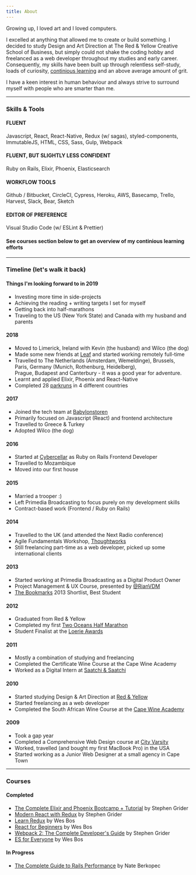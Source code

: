 ```yaml
---
title: About
---
```


Growing up, I loved art and I loved computers.

I excelled at anything that allowed me to create or build something. I decided to study Design and Art Direction at The Red & Yellow Creative School of Business, but simply could not shake the coding hobby and freelanced as a web developer throughout my studies and early career. Consequently, my skills have been built up through relentless self-study, loads of curiosity, <a href="/courses" target="_blank">continious learning</a> and an above average amount of grit.

I have a keen interest in human behaviour and always strive to surround myself with people who are smarter than me.

<hr>

### Skills & Tools

#### FLUENT

Javascript, React, React-Native, Redux (w/ sagas), styled-components, ImmutableJS, HTML, CSS, Sass, Gulp, Webpack

#### FLUENT, BUT SLIGHTLY LESS CONFIDENT

Ruby on Rails, Elixir, Phoenix, Elasticsearch

#### WORKFLOW TOOLS

Github / Bitbucket, CircleCI, Cypress, Heroku, AWS, Basecamp, Trello, Harvest, Slack, Bear, Sketch

#### EDITOR OF PREFERENCE

Visual Studio Code (w/ ESLint & Prettier)

#### See courses section below to get an overview of my continious learning efforts

<hr>

### Timeline (let's walk it back)

#### Things I'm looking forward to in 2019

<ul class="disc">
  <li>Investing more time in side-projects</li>
  <li>Achieving the reading + writing targets I set for myself</li>
  <li>Getting back into half-marathons</li>
  <li>Traveling to the US (New York State) and Canada with my husband and parents</li>
</ul>

#### 2018

<ul class="disc">
  <li>Moved to Limerick, Ireland with Kevin (the husband) and Wilco (the dog)</li>
  <li>Made some new friends at <a href="http://www.weareleaf.com" target="_blank">Leaf</a> and started working remotely full-time</li>
  <li>Travelled to The Netherlands (Amsterdam, Wemeldinge), Brussels, Paris, Germany (Munich, Rothenburg, Heidelberg), <br/>Prague, Budapest and Canterbury - it was a good year for adventure.</li> 
  <li>Learnt and applied Elixir, Phoenix and React-Native</li>
  <li>Completed 28 <a href="http://www.parkrun.ie/results/athleteresultshistory/?athleteNumber=2367289" target="_blank">parkruns</a> in 4 different countries</li>
</ul>

#### 2017

<ul class="disc">
  <li>Joined the tech team at <a href="http://www.babylonstoren.com" target="_blank">Babylonstoren</a></li>
  <li>Primarily focused on Javascript (React) and frontend architecture</li>
  <li>Travelled to Greece & Turkey</li>
  <li>Adopted Wilco (the dog)</li>
</ul>

#### 2016

<ul class="disc">
  <li>Started at <a href="http://www.cybercellar.com" target="_blank">Cybercellar</a> as Ruby on Rails Frontend Developer</li>
  <li>Travelled to Mozambique</li>
  <li>Moved into our first house
</ul>

#### 2015

<ul class="disc">
  <li>Married a trooper :)</li>
  <li>Left Primedia Broadcasting to focus purely on my development skills</li>
  <li>Contract-based work (Frontend / Ruby on Rails)</li>
</ul>

#### 2014

<ul class="disc">
  <li>Travelled to the UK (and attended the  Next Radio conference)</li>
  <li>Agile Fundamentals Workshop, <a href="http://www.thoughtworks.com" target="_blank">Thoughtworks</a></li>
  <li>Still freelancing part-time as a web developer, picked up some international clients</li>
</ul>

#### 2013

<ul class="disc">
  <li>Started working at Primedia Broadcasting as a Digital Product Owner</li>
  <li>Project Management & UX Course, presented by <a href="http://www.twitter.com/RianVDM" target="_blank">@RianVDM</a></li>
  <li><a href="http://thebookmarks.co.za/" target="_blank">The Bookmarks</a> 2013 Shortlist, Best Student</li>
</ul>

#### 2012

<ul class="disc">
  <li>Graduated from Red & Yellow</li>
  <li>Completed my first <a href="http://www.twooceansmarathon.org.za/" target="_blank">Two Oceans Half Marathon</a></li>
  <li>Student Finalist at the <a href="http://www.loeries.com/" target="_blank">Loerie Awards</a></li>
</ul>

#### 2011

<ul class="disc">
  <li>Mostly a combination of studying and freelancing</li>
  <li>Completed the Certificate Wine Course at the Cape Wine Academy</li>
  <li>Worked as a Digital Intern at <a href="http://www.saatchi.co.za/" target="_blank">Saatchi & Saatchi</a></li>
</ul>

#### 2010

<ul class="disc">
  <li>Started studying Design & Art Direction at <a href="https://www.redandyellow.co.za/" target="_blank">Red & Yellow</a></li>
  <li>Started freelancing as a web developer</li>
  <li>Completed the South African Wine Course at the <a href="http://www.capewineacademy.co.za" target="_blank">Cape Wine Academy</a></li>
</ul>

#### 2009

<ul class="disc">
  <li>Took a gap year</li>
  <li>Completed a Comprehensive Web Design course at <a href="https://www.cityvarsity.co.za/" target="_blank">City Varsity</a></li>
  <li>Worked, travelled (and bought my first MacBook Pro) in the USA</li>
  <li>Started working as a Junior Web Designer at a small agency in Cape Town</li>
</ul>

<hr>

### Courses

#### Completed

<ul class="disc">
  <li><a href="https://www.udemy.com/the-complete-elixir-and-phoenix-bootcamp-and-tutorial/" target="_blank">The Complete Elixir and Phoenix Bootcamp + Tutorial</a> by Stephen Grider</li>
  <li><a href="http://www.udemy.com/react-redux/" target="_blank">Modern React with Redux</a> by Stephen Grider</li>  
  <li><a href="http://learnredux.com/" target="_blank">Learn Redux</a> by Wes Bos</li>
  <li><a href="http://reactforbeginners.com/" target="_blank">React for Beginners</a> by Wes Bos</li>
  <li><a href="http://www.udemy.com/webpack-2-the-complete-developers-guide/" target="_blank">Webpack 2: The Complete Developer's Guide</a> by Stephen Grider</li>
  <li><a href="http://es6.io/" target="_blank">ES for Everyone</a> by Wes Bos</li>
</ul>

#### In Progress

<ul class="disc">
  <li><a href="https://www.railsspeed.com/" target="_blank">The Complete Guide to Rails Performance</a> by Nate Berkopec</li>
</ul>

